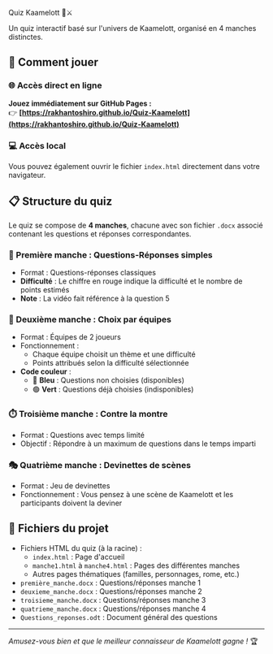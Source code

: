 Quiz Kaamelott 🏰⚔️

Un quiz interactif basé sur l'univers de Kaamelott, organisé en 4 manches distinctes.

## 🚀 Comment jouer

### 🌐 Accès direct en ligne
**Jouez immédiatement sur GitHub Pages :**  
👉 **[https://rakhantoshiro.github.io/Quiz-Kaamelott](https://rakhantoshiro.github.io/Quiz-Kaamelott)**

### 💻 Accès local
Vous pouvez également ouvrir le fichier `index.html` directement dans votre navigateur.

## 📋 Structure du quiz

Le quiz se compose de **4 manches**, chacune avec son fichier `.docx` associé contenant les questions et réponses correspondantes.

### 🥇 Première manche : Questions-Réponses simples
- Format : Questions-réponses classiques
- **Difficulté** : Le chiffre en rouge indique la difficulté et le nombre de points estimés
- **Note** : La vidéo fait référence à la question 5

### 🤝 Deuxième manche : Choix par équipes
- Format : Équipes de 2 joueurs
- Fonctionnement :
  - Chaque équipe choisit un thème et une difficulté
  - Points attribués selon la difficulté sélectionnée
- **Code couleur** :
  - 🔵 **Bleu** : Questions non choisies (disponibles)
  - 🟢 **Vert** : Questions déjà choisies (indisponibles)

### ⏱️ Troisième manche : Contre la montre
- Format : Questions avec temps limité
- Objectif : Répondre à un maximum de questions dans le temps imparti

### 🎭 Quatrième manche : Devinettes de scènes
- Format : Jeu de devinettes
- Fonctionnement : Vous pensez à une scène de Kaamelott et les participants doivent la deviner

## 📁 Fichiers du projet

- Fichiers HTML du quiz (à la racine) :
  - `index.html` : Page d'accueil
  - `manche1.html` à `manche4.html` : Pages des différentes manches
  - Autres pages thématiques (familles, personnages, rome, etc.)
- `première_manche.docx` : Questions/réponses manche 1
- `deuxieme_manche.docx` : Questions/réponses manche 2
- `troisieme_manche.docx` : Questions/réponses manche 3
- `quatrieme_manche.docx` : Questions/réponses manche 4
- `Questions_reponses.odt` : Document général des questions

---

*Amusez-vous bien et que le meilleur connaisseur de Kaamelott gagne !* 🏆